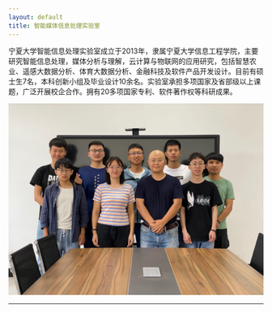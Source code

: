 ```yaml
---
layout: default
title: 智能媒体信息处理实验室
---
```

宁夏大学智能信息处理实验室成立于2013年，隶属宁夏大学信息工程学院，主要研究智能信息处理，媒体分析与理解，云计算与物联网的应用研究，包括智慧农业、遥感大数据分析、体育大数据分析、金融科技及软件产品开发设计。目前有硕士生7名，本科创新小组及毕业设计10余名。实验室承担多项国家及省部级以上课题，广泛开展校企合作。拥有20多项国家专利、软件著作权等科研成果。 

![团队合影](./assets/images/group-2020.jpeg)

---